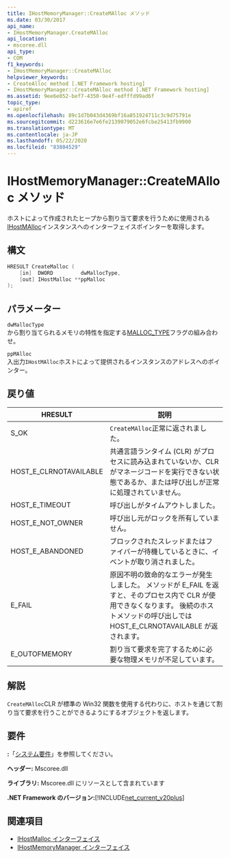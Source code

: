 ```yaml
---
title: IHostMemoryManager::CreateMAlloc メソッド
ms.date: 03/30/2017
api_name:
- IHostMemoryManager.CreateMAlloc
api_location:
- mscoree.dll
api_type:
- COM
f1_keywords:
- IHostMemoryManager::CreateMAlloc
helpviewer_keywords:
- CreateAlloc method [.NET Framework hosting]
- IHostMemoryManager::CreateMAlloc method [.NET Framework hosting]
ms.assetid: 9ee6e052-bef7-4350-9e4f-edfffd99ad6f
topic_type:
- apiref
ms.openlocfilehash: 89c1d7b043d4369bf16a851924711c3c9d75791e
ms.sourcegitcommit: d223616e7e6fe2139079052e6fcbe25413fb9900
ms.translationtype: MT
ms.contentlocale: ja-JP
ms.lasthandoff: 05/22/2020
ms.locfileid: "83804529"
---
```

# <a name="ihostmemorymanagercreatemalloc-method"></a>IHostMemoryManager::CreateMAlloc メソッド
ホストによって作成されたヒープから割り当て要求を行うために使用される[IHostMAlloc](ihostmalloc-interface.md)インスタンスへのインターフェイスポインターを取得します。  
  
## <a name="syntax"></a>構文  
  
```cpp  
HRESULT CreateMalloc (  
    [in]  DWORD         dwMallocType,  
    [out] IHostMalloc **ppMalloc  
);  
```  
  
## <a name="parameters"></a>パラメーター  
 `dwMallocType`  
 から割り当てられるメモリの特性を指定する[MALLOC_TYPE](malloc-type-enumeration.md)フラグの組み合わせ。  
  
 `ppMAlloc`  
 入出力`IHostMAlloc`ホストによって提供されるインスタンスのアドレスへのポインター。  
  
## <a name="return-value"></a>戻り値  
  
|HRESULT|説明|  
|-------------|-----------------|  
|S_OK|`CreateMAlloc`正常に返されました。|  
|HOST_E_CLRNOTAVAILABLE|共通言語ランタイム (CLR) がプロセスに読み込まれていないか、CLR がマネージコードを実行できない状態であるか、または呼び出しが正常に処理されていません。|  
|HOST_E_TIMEOUT|呼び出しがタイムアウトしました。|  
|HOST_E_NOT_OWNER|呼び出し元がロックを所有していません。|  
|HOST_E_ABANDONED|ブロックされたスレッドまたはファイバーが待機しているときに、イベントが取り消されました。|  
|E_FAIL|原因不明の致命的なエラーが発生しました。 メソッドが E_FAIL を返すと、そのプロセス内で CLR が使用できなくなります。 後続のホストメソッドの呼び出しでは HOST_E_CLRNOTAVAILABLE が返されます。|  
|E_OUTOFMEMORY|割り当て要求を完了するために必要な物理メモリが不足しています。|  
  
## <a name="remarks"></a>解説  
 `CreateMAlloc`CLR が標準の Win32 関数を使用する代わりに、ホストを通じて割り当て要求を行うことができるようにするオブジェクトを返します。  
  
## <a name="requirements"></a>要件  
 **:**「[システム要件](../../get-started/system-requirements.md)」を参照してください。  
  
 **ヘッダー:** Mscoree.dll  
  
 **ライブラリ:** Mscoree.dll にリソースとして含まれています  
  
 **.NET Framework のバージョン:**[!INCLUDE[net_current_v20plus](../../../../includes/net-current-v20plus-md.md)]  
  
## <a name="see-also"></a>関連項目

- [IHostMalloc インターフェイス](ihostmalloc-interface.md)
- [IHostMemoryManager インターフェイス](ihostmemorymanager-interface.md)
